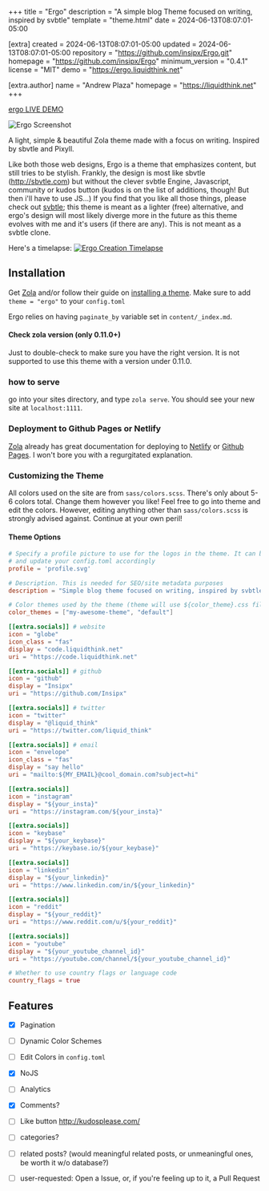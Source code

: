 
+++
title = "Ergo"
description = "A simple blog Theme focused on writing, inspired by svbtle"
template = "theme.html"
date = 2024-06-13T08:07:01-05:00

[extra]
created = 2024-06-13T08:07:01-05:00
updated = 2024-06-13T08:07:01-05:00
repository = "https://github.com/insipx/Ergo.git"
homepage = "https://github.com/insipx/Ergo"
minimum_version = "0.4.1"
license = "MIT"
demo = "https://ergo.liquidthink.net"

[extra.author]
name = "Andrew Plaza"
homepage = "https://liquidthink.net"
+++        

[ergo LIVE DEMO](http://ergo.liquidthink.net)



![Ergo Screenshot](https://i.imgur.com/l182IYg.jpg)

A light, simple & beautiful Zola theme made with a focus on writing. Inspired by sbvtle and Pixyll.

Like both those web designs, Ergo is a theme that emphasizes content, but still tries to be stylish. Frankly, the design is
most like sbvtle (http://sbvtle.com) but without the clever svbtle Engine, Javascript, community or kudos button (kudos is on the list of additions, though! But then i'll have to use JS...)
If you find that you like all those things, please check out [svbtle](http://svbtle.com); this theme is meant as a lighter (free) alternative,
and ergo's design will most likely diverge more in the future as this theme evolves with me and it's users (if there are any).
This is not meant as a svbtle clone.


Here's a timelapse:
[![Ergo Creation Timelapse](https://img.youtube.com/vi/ogEjvM-v_-s/0.jpg)](https://www.youtube.com/watch?v=ogEjvM-v_-s)


## Installation
Get [Zola](https://www.getzola.org/) and/or follow their guide on [installing a theme](https://www.getzola.org/documentation/themes/installing-and-using-themes/).
Make sure to add `theme = "ergo"` to your `config.toml`

Ergo relies on having `paginate_by` variable set in `content/_index.md`.

#### Check zola version (only 0.11.0+)
Just to double-check to make sure you have the right version. It is not supported to use this theme with a version under 0.11.0.

### how to serve
go into your sites directory, and type `zola serve`. You should see your new site at `localhost:1111`.

### Deployment to Github Pages or Netlify
[Zola](https://www.getzola.org) already has great documentation for deploying to [Netlify](https://www.getzola.org/documentation/deployment/netlify/) or [Github Pages](https://www.getzola.org/documentation/deployment/github-pages/). I won't bore you with a regurgitated explanation.

### Customizing the Theme
All colors used on the site are from `sass/colors.scss`. There's only about 5-6 colors total.
Change them however you like! Feel free to go into theme and edit the colors. However, editing anything other than `sass/colors.scss` is strongly advised against. Continue at your own peril!

#### Theme Options
```toml
# Specify a profile picture to use for the logos in the theme. It can be svg, png, jpg, whatever, just make sure to copy the logo you want and put it in img/${YOUR_PROFILE}.*
# and update your config.toml accordingly
profile = 'profile.svg'

# Description. This is needed for SEO/site metadata purposes
description = "Simple blog theme focused on writing, inspired by svbtle"

# Color themes used by the theme (theme will use ${color_theme}.css file, generated by SASS or SCSS file with the same name). Defaults to ["default"]. User can choose either of them, default theme is the first in list.
color_themes = ["my-awesome-theme", "default"]

[[extra.socials]] # website
icon = "globe"
icon_class = "fas"
display = "code.liquidthink.net"
uri = "https://code.liquidthink.net"

[[extra.socials]] # github
icon = "github"
display = "Insipx"
uri = "https://github.com/Insipx"

[[extra.socials]] # twitter
icon = "twitter"
display = "@liquid_think"
uri = "https://twitter.com/liquid_think"

[[extra.socials]] # email
icon = "envelope"
icon_class = "fas"
display = "say hello"
uri = "mailto:${MY_EMAIL}@cool_domain.com?subject=hi"

[[extra.socials]]
icon = "instagram"
display = "${your_insta}"
uri = "https://instagram.com/${your_insta}"

[[extra.socials]]
icon = "keybase"
display = "${your_keybase}"
uri = "https://keybase.io/${your_keybase}"

[[extra.socials]]
icon = "linkedin"
display = "${your_linkedin}"
uri = "https://www.linkedin.com/in/${your_linkedin}"

[[extra.socials]]
icon = "reddit"
display = "${your_reddit}"
uri = "https://www.reddit.com/u/${your_reddit}"

[[extra.socials]]
icon = "youtube"
display = "${your_youtube_channel_id}"
uri = "https://youtube.com/channel/${your_youtube_channel_id}"

# Whether to use country flags or language code
country_flags = true
```

## Features
  - [x] Pagination
  - [ ] Dynamic Color Schemes
  - [ ] Edit Colors in `config.toml`
  - [x] NoJS
  - [ ] Analytics
  - [x] Comments?
  - [ ] Like button http://kudosplease.com/
  - [ ] categories?
  - [ ] related posts? (would meaningful related posts, or unmeaningful ones, be worth it w/o database?)
  - [ ] user-requested: Open a Issue, or, if you're feeling up to it, a Pull Request

        